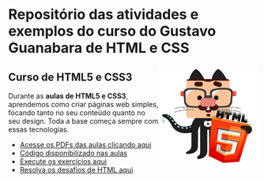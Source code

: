 # Repositório das atividades e exemplos do curso do Gustavo Guanabara de HTML e CSS

<img align="right" src="images/mascote-html5.png" width="200">

## Curso de HTML5 e CSS3

Durante as **aulas de HTML5 e CSS3**, aprendemos como criar páginas web simples, focando tanto no seu conteúdo quanto no seu design. Toda a base começa sempre com essas tecnologias. 

* [Acesse os PDFs das aulas clicando aqui](https://github.com/gustavoguanabara/html-css/tree/master/aulas-pdf)
* [Código disponibilizado nas aulas](https://github.com/gustavommcv/Curso-Html-CSS-Gustavo-Guanabara/tree/main/Aulas)
* [Execute os exercícios aqui](https://gustavommcv.github.io/Curso-Html-CSS-Gustavo-Guanabara/Exercicios/index.html)
* [Resolva os desafios de HTML aqui](https://github.com/gustavoguanabara/html-css/tree/master/desafios)
